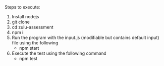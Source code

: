 Steps to execute:
1. Install nodejs
2. git clone 
3. cd zulu-assessment
4. npm i
5. Run the program with the input.js (modifiable but contains default input) file using the following
    * npm start
6. Execute the test using the following command
    * npm test